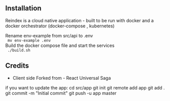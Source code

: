 

## Installation


Reindex is a cloud native application - built to be run with docker and a docker orchestrator (docker-compose , kubernetes)

Rename env-example from src/api to .env  
``` mv env-example .env```  
Build the docker compose file and start the services  
``` ./build.sh```  

## Credits
- Client side Forked from - React Universal Saga

if you want to update the app:
cd src/app
git init
git remote add app <your new git repo>
git add .
git commit -m "Initial commit"
git push -u app master